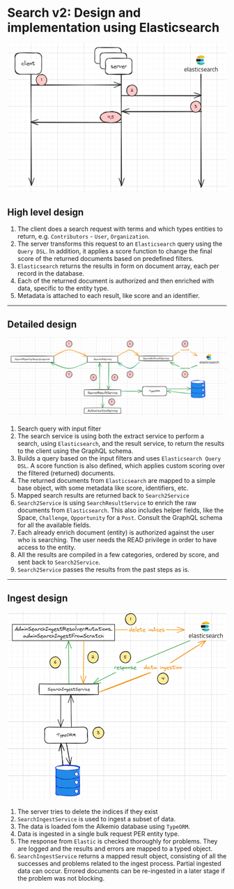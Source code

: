 # Search v2: Design and implementation using Elasticsearch

<p align="center">
    <img src="images/search-high-level-design.png" alt="High level design diagram" width="600" />
</p>

## High level design
1. The client does a search request with terms and which types entities to return, e.g. `Contributors` - `User`, `Organization`.
2. The server transforms this request to an `Elasticsearch` query using the `Query DSL`.
In addition, it applies a score function to change the final score of the returned documents based on predefined filters.
3. `Elasticsearch` returns the results in form on document array, each per record in the database.
4. Each of the returned document is authorized and then enriched with data, specific to the entity type.
5. Metadata is attached to each result, like score and an identifier.

---

## Detailed design
<p align="center">
    <img src="images/search-design-implementation.png" alt="Design diagram" width="600" />
</p>

1. Search query with input filter
2. The search service is using both the extract service to perform a search, using `Elasticsearch`, 
and the result service, to return the results to the client using the GraphQL schema.
3. Builds a query based on the input filters and uses `Elasticsearch Query DSL`.
   A score function is also defined, which applies custom scoring over the filtered (returned) documents.
4. The returned documents from `Elasticsearch` are mapped to a simple base object, with some metadata like score, identifiers, etc.
5. Mapped search results are returned back to `Search2Service`
6. `Search2Service` is using `SearchResultService` to enrich the raw documents from `Elasticsearch`. This also includes helper fields, like the Space, `Challenge`, `Opportunity` for a `Post`.
Consult the GraphQL schema for all the available fields.
7. Each already enrich document (entity) is authorized against the user who is searching. The user needs the READ privilege in order to have access to the entity.
8. All the results are compiled in a few categories, ordered by score, and sent back to `Search2Service`.
9. `Search2Service` passes the results from the past steps as is.

---

## Ingest design
<p align="center">
    <img src="images/search-ingest-design-implementation.png" alt="Ingest design diagram" width="600" />
</p>

1. The server tries to delete the indices if they exist
2. `SearchIngestService` is used to ingest a subset of data.
3. The data is loaded fom the Alkemio database using `TypeORM`.
4. Data is ingested in a single bulk request PER entity type.
5. The response from `Elastic` is checked thoroughly for problems. They are logged and the results and errors are mapped to a typed object.
6. `SearchIngestService` returns a mapped result object, consisting of all the successes and problems related to the ingest process.
Partial ingested data can occur. Errored documents can be re-ingested in a later stage if the problem was not blocking.